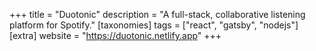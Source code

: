+++
title = "Duotonic"
description = "A full-stack, collaborative listening platform for Spotify."
[taxonomies]
tags = ["react", "gatsby", "nodejs"]
[extra]
website = "https://duotonic.netlify.app"
+++